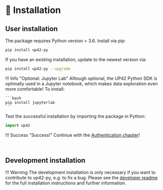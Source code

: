 # :floppy_disk: Installation

## User installation

The package requires Python version > 3.6. Install via pip:

```bash
pip install up42-py
```

If you have an existing installation, update to the newest version via:

```bash
pip install up42-py --upgrade
```

!!! Info "Optional: Jupyter Lab"
    Alltough optional, the UP42 Python SDK is optimally used in a Jupyter notebook, 
    which makes data exploration even more comfortable! To install:
    
    ```bash
    pip install jupyterlab
    ```

Test the successful installation by importing the package in Python:
```python
import up42
```

!!! Success "Success!"
    Continue with the [Authentication chapter](authentication.md)!

<br>


## Development installation

!!! Warning 
    The development installation is only necessary if you want to contribute to up42-py, e.g. to fix a bug.
    Please see the [developer readme](https://github.com/up42/up42-py/blob/master/README-dev.md) for the full installation instructions and further information.